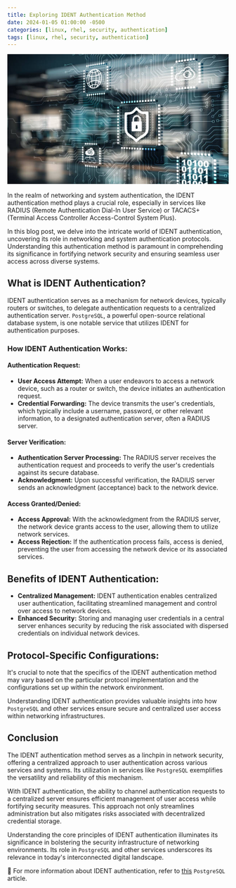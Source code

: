 ```yaml
---
title: Exploring IDENT Authentication Method
date: 2024-01-05 01:00:00 -0500
categories: [linux, rhel, security, authentication]
tags: [linux, rhel, security, authentication]
---
```


![Exploring IDENT Authentication Method](/assets/img/posts/2024/exploring_ident_authentication/exploring_ident_authentication.jpg)


In the realm of networking and system authentication, the IDENT authentication method plays a crucial role, especially in services like RADIUS (Remote Authentication Dial-In User Service) or TACACS+ (Terminal Access Controller Access-Control System Plus).

In this blog post, we delve into the intricate world of IDENT authentication, uncovering its role in networking and system authentication protocols. Understanding this authentication method is paramount in comprehending its significance in fortifying network security and ensuring seamless user access across diverse systems.

## What is IDENT Authentication?

IDENT authentication serves as a mechanism for network devices, typically routers or switches, to delegate authentication requests to a centralized authentication server. `PostgreSQL`, a powerful open-source relational database system, is one notable service that utilizes IDENT for authentication purposes.

### How IDENT Authentication Works:

#### Authentication Request:

- **User Access Attempt:** When a user endeavors to access a network device, such as a router or switch, the device initiates an authentication request.
- **Credential Forwarding:** The device transmits the user's credentials, which typically include a username, password, or other relevant information, to a designated authentication server, often a RADIUS server.

#### Server Verification:

- **Authentication Server Processing:** The RADIUS server receives the authentication request and proceeds to verify the user's credentials against its secure database.
- **Acknowledgment:** Upon successful verification, the RADIUS server sends an acknowledgment (acceptance) back to the network device.

#### Access Granted/Denied:

- **Access Approval:** With the acknowledgment from the RADIUS server, the network device grants access to the user, allowing them to utilize network services.
- **Access Rejection:** If the authentication process fails, access is denied, preventing the user from accessing the network device or its associated services.

## Benefits of IDENT Authentication:

- **Centralized Management:** IDENT authentication enables centralized user authentication, facilitating streamlined management and control over access to network devices.
- **Enhanced Security:** Storing and managing user credentials in a central server enhances security by reducing the risk associated with dispersed credentials on individual network devices.

## Protocol-Specific Configurations:

It's crucial to note that the specifics of the IDENT authentication method may vary based on the particular protocol implementation and the configurations set up within the network environment.

Understanding IDENT authentication provides valuable insights into how `PostgreSQL` and other services ensure secure and centralized user access within networking infrastructures.

## Conclusion

The IDENT authentication method serves as a linchpin in network security, offering a centralized approach to user authentication across various services and systems. Its utilization in services like `PostgreSQL` exemplifies the versatility and reliability of this mechanism.

With IDENT authentication, the ability to channel authentication requests to a centralized server ensures efficient management of user access while fortifying security measures. This approach not only streamlines administration but also mitigates risks associated with decentralized credential storage.

Understanding the core principles of IDENT authentication illuminates its significance in bolstering the security infrastructure of networking environments. Its role in `PostgreSQL` and other services underscores its relevance in today's interconnected digital landscape.


📝 For more information about IDENT authentication, refer to [this](https://www.postgresql.org/docs/current/auth-ident.html) `PostgreSQL` article.
